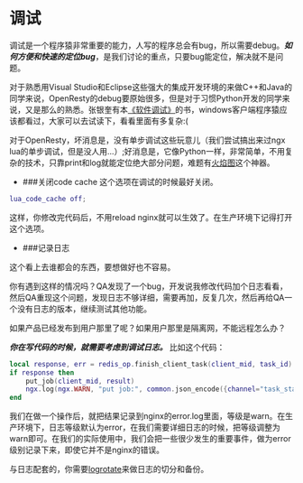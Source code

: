 # 调试
调试是一个程序猿非常重要的能力，人写的程序总会有bug，所以需要debug。***如何方便和快速的定位bug***，是我们讨论的重点，只要bug能定位，解决就不是问题。

对于熟悉用Visual Studio和Eclipse这些强大的集成开发环境的来做C++和Java的同学来说，OpenResty的debug要原始很多，但是对于习惯Python开发的同学来说，又是那么的熟悉。张银奎有本[《软件调试》](http://www.amazon.cn/%E8%BD%AF%E4%BB%B6%E8%B0%83%E8%AF%95-Software-Debugging-%E5%BC%A0%E9%93%B6%E5%A5%8E/dp/B001AUKASG)的书，windows客户端程序猿应该都看过，大家可以去试读下，看看里面有多复杂:(

对于OpenResty，坏消息是，没有单步调试这些玩意儿（我们尝试搞出来过ngx lua的单步调试，但是没人用...）;好消息是，它像Python一样，非常简单，不用复杂的技术，只靠print和log就能定位绝大部分问题，难题有[火焰图](/flame_gragh.md)这个神器。

* ###关闭code cache
这个选项在调试的时候最好关闭。
```lua
lua_code_cache off;
```
这样，你修改完代码后，不用reload nginx就可以生效了。在生产环境下记得打开这个选项。

* ###记录日志

这个看上去谁都会的东西，要想做好也不容易。

你有遇到这样的情况吗？QA发现了一个bug，开发说我修改代码加个日志看看，然后QA重现这个问题，发现日志不够详细，需要再加，反复几次，然后再给QA一个没有日志的版本，继续测试其他功能。

如果产品已经发布到用户那里了呢？如果用户那里是隔离网，不能远程怎么办？

***你在写代码的时候，就需要考虑到调试日志。*** 比如这个代码：
```lua
local response, err = redis_op.finish_client_task(client_mid, task_id)
if response then
    put_job(client_mid, result)
    ngx.log(ngx.WARN, "put job:", common.json_encode({channel="task_status", mid=client_mid, data=result}))
end
```
我们在做一个操作后，就把结果记录到nginx的error.log里面，等级是warn。在生产环境下，日志等级默认为error，在我们需要详细日志的时候，把等级调整为warn即可。在我们的实际使用中，我们会把一些很少发生的重要事件，做为error级别记录下来，即使它并不是nginx的错误。

与日志配套的，你需要[logrotate](http://linuxcommand.org/man_pages/logrotate8.html)来做日志的切分和备份。
